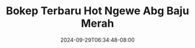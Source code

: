 --- 
title: "Bokep Terbaru Hot Ngewe Abg Baju Merah"
description: "nonton bokep Bokep Terbaru Hot Ngewe Abg Baju Merah   full new"
date: 2024-09-29T06:34:48-08:00
file_code: "e3b80pv89qvv"
draft: false
cover: "uw8zxoq41a02wqur.jpg"
tags: ["Bokep", "Terbaru", "Hot", "Ngewe", "Abg", "Baju", "Merah", "bokep-indo", "bokep-viral", "bokep-ig"]
length: 113
fld_id: "1413979"
foldername: "adik kakak ewe manja"
categories: ["adik kakak ewe manja"]
views: 35
---